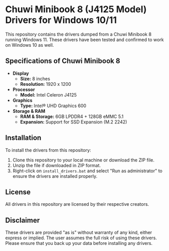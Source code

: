 # Chuwi Minibook 8 (J4125 Model) Drivers for Windows 10/11

This repository contains the drivers dumped from a Chuwi Minibook 8 running Windows 11. These drivers have been tested and confirmed to work on Windows 10 as well. 

## Specifications of Chuwi Minibook 8

- **Display**
  - **Size:** 8 inches
  - **Resolution:** 1920 x 1200
- **Processor**
  - **Model:** Intel Celeron J4125
- **Graphics**
  - **Type:** Intel® UHD Graphics 600
- **Storage & RAM**
  - **RAM & Storage:** 6GB LPDDR4 + 128GB eMMC 5.1
  - **Expansion:** Support for SSD Expansion (M.2 2242)


## Installation

To install the drivers from this repository:

1. Clone this repository to your local machine or download the ZIP file.
2. Unzip the file if downloaded in ZIP format.
3. Right-click on `install_drivers.bat` and select "Run as administrator" to ensure the drivers are installed properly.

## License

All drivers in this repository are licensed by their respective creators.

## Disclaimer

These drivers are provided "as is" without warranty of any kind, either express or implied. The user assumes the full risk of using these drivers. Please ensure that you back up your data before installing any drivers.

